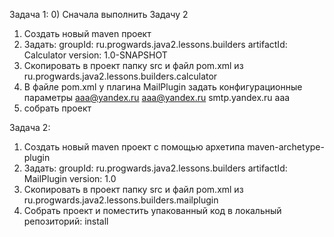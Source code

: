 ﻿Задача 1:
0) Сначала выполнить Задачу 2
1) Создать новый maven проект
2) Задать: 
   	groupId: ru.progwards.java2.lessons.builders
   	artifactId: Calculator
   	version: 1.0-SNAPSHOT
3) Скопировать в проект папку src и файл pom.xml из ru.progwards.java2.lessons.builders.calculator
4) В файле pom.xml у плагина MailPlugin задать конфигурационные параметры
		<configuration>
                    <emailFrom>aaa@yandex.ru</emailFrom>
                    <emailTo>aaa@yandex.ru</emailTo>
                    <authServ>smtp.yandex.ru</authServ>
                    <authPass>aaa</authPass>
                </configuration>
5) собрать проект

Задача 2:
1) Создать новый maven проект с помощью архетипа maven-archetype-plugin
2) Задать:
	groupId: ru.progwards.java2.lessons.builders
  	artifactId: MailPlugin
  	version: 1.0
3) Скопировать в проект папку src и файл pom.xml из ru.progwards.java2.lessons.builders.mailplugin
4) Собрать проект и поместить упакованный код в локальный репозиторий: install
